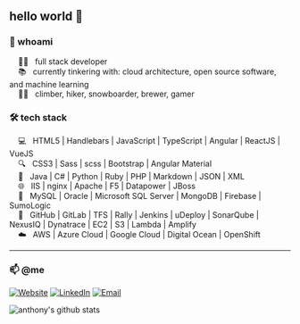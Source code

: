 ## hello world 👋

### 👤 whoami
&nbsp;&nbsp;&nbsp;&nbsp;:man_technologist: &nbsp; full stack developer  
&nbsp;&nbsp;&nbsp;&nbsp;:books: &nbsp; currently tinkering with: cloud architecture, open source software, and machine learning  
&nbsp;&nbsp;&nbsp;&nbsp;:climbing_man: &nbsp; climber, hiker, snowboarder, brewer, gamer  

### 🛠 tech stack

&nbsp;&nbsp;&nbsp;&nbsp;💻 &nbsp; HTML5 | Handlebars | JavaScript | TypeScript | Angular | ReactJS | VueJS  
&nbsp;&nbsp;&nbsp;&nbsp;🔍 &nbsp; CSS3 | Sass | scss | Bootstrap | Angular Material  
&nbsp;&nbsp;&nbsp;&nbsp;🔌 &nbsp; Java | C# | Python | Ruby | PHP | Markdown | JSON | XML  
&nbsp;&nbsp;&nbsp;&nbsp;🌐 &nbsp; IIS | nginx | Apache | F5 | Datapower | JBoss  
&nbsp;&nbsp;&nbsp;&nbsp;💾 &nbsp; MySQL | Oracle | Microsoft SQL Server | MongoDB | Firebase | SumoLogic  
&nbsp;&nbsp;&nbsp;&nbsp;🔧 &nbsp; GitHub | GitLab | TFS | Rally | Jenkins | uDeploy | SonarQube | NexusIQ | Dynatrace | EC2 | S3 | Lambda | Amplify  
&nbsp;&nbsp;&nbsp;&nbsp;☁️ &nbsp; AWS | Azure Cloud | Google Cloud | Digital Ocean | OpenShift  

---

### 📫 @me

<a href="https://brignano.io/"><img alt="Website" src="https://img.shields.io/badge/Website-brignano.io-blue?style=flat-square&logo=google-chrome"></a>
<a href="https://www.linkedin.com/in/brignano/"><img alt="LinkedIn" src="https://img.shields.io/badge/LinkedIn-brignano-blue?style=flat-square&logo=linkedin"></a>
<a href="mailto:anthonybrignano@gmail.com"><img alt="Email" src="https://img.shields.io/badge/Email-anthonybrignano@gmail.com-blue?style=flat-square&logo=gmail"></a>

![anthony's github stats](https://github-readme-stats.vercel.app/api?username=brignano&count_private=true&hide_title=true)
